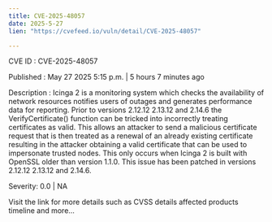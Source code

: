 ```yaml
---
title: CVE-2025-48057
date: 2025-5-27
lien: "https://cvefeed.io/vuln/detail/CVE-2025-48057"

---
```


CVE ID : CVE-2025-48057

Published :  May 27
2025
5:15 p.m. | 5 hours
7 minutes ago

Description : Icinga 2 is a monitoring system which checks the availability of network resources
notifies users of outages
and generates performance data for reporting. Prior to versions 2.12.12
2.13.12
and 2.14.6
the VerifyCertificate() function can be tricked into incorrectly treating certificates as valid. This allows an attacker to send a malicious certificate request that is then treated as a renewal of an already existing certificate
resulting in the attacker obtaining a valid certificate that can be used to impersonate trusted nodes. This only occurs when Icinga 2 is built with OpenSSL older than version 1.1.0. This issue has been patched in versions 2.12.12
2.13.12
and 2.14.6.

Severity: 0.0 | NA

Visit the link for more details
such as CVSS details
affected products
timeline
and more...

